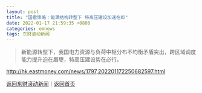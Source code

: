 ```yaml
---
layout: post
title: "国君策略：能源结构转型下 特高压建设加速在即"
date: 2022-01-17 21:59:35 +0800
categories: emnews
tags: 东财滚动新闻
---
```

> 新能源转型下，我国电力资源与负荷中枢分布不均衡矛盾突出，跨区域调度能力提升迫在眉睫，特高压建设势在必行。



<http://hk.eastmoney.com/news/1797,202201172250682597.html>

[返回东财滚动新闻](//finews.withounder.com/emnews/)｜[返回首页](//finews.withounder.com/)